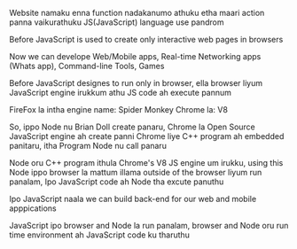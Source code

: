 Website namaku enna function nadakanumo athuku etha maari action panna vaikurathuku JS(JavaScript) language use pandrom

Before JavaScript is used to create only interactive web pages in browsers

Now we can develope Web/Mobile apps, Real-time Networking apps (Whats app), Command-line Tools, Games

Before JavaScript designes to run only in browser, ella browser liyum JavaScript engine irukkum athu JS code ah execute pannum

  FireFox la intha engine  name: Spider Monkey
  Chrome la: V8

So, ippo Node nu Brian Doll create panaru, Chrome la Open Source JavaScript engine ah create panni Chrome liye C++ program ah embedded panitaru, itha Program Node nu call panaru

Node oru C++ program ithula Chrome's V8 JS engine um irukku, using this Node ippo browser la mattum illama outside of the browser liyum run panalam, Ipo JavaScript code ah Node tha excute panuthu

Ipo JavaScript naala we can build back-end for our web and mobile apppications

JavaScript ipo browser and Node la run panalam, browser and Node oru run time environment ah JavaScript code ku tharuthu
